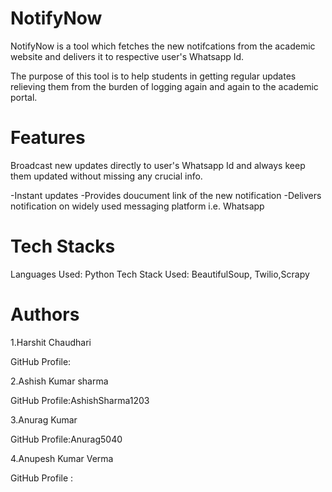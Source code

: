 # NotifyNow
NotifyNow is a tool which fetches the new notifcations from the academic website and delivers it to respective user's Whatsapp Id.

The purpose of this tool is to help students in getting regular updates relieving them from the burden of logging again and again to the academic portal.

# Features
Broadcast new updates directly to user's Whatsapp Id and always keep them updated without missing any crucial info.

-Instant updates
-Provides doucument link of the new notification
-Delivers notification on widely used messaging platform i.e. Whatsapp

# Tech Stacks
Languages Used: Python 
Tech Stack Used: BeautifulSoup, Twilio,Scrapy

# Authors

1.Harshit Chaudhari

   GitHub Profile:

2.Ashish Kumar sharma

   GitHub Profile:AshishSharma1203

3.Anurag Kumar

   GitHub Profile:Anurag5040

4.Anupesh Kumar Verma 

   GitHub Profile :
